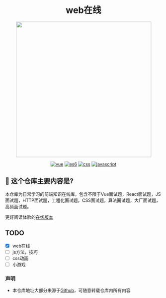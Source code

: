 <h1 align="center">web在线</h1>

<p align="center">
<img width="300px"  style="width:435px;" src="http://8.133.162.30/static/asi.png"/>
</p>
<div align="center">
  <a href="https://github.com/lipan16/web-knowledge/issues"><img src="https://img.shields.io/github/languages/top/badges/shields.svg?
label=vue" alt="vue"></a>
  <a href="https://github.com/lipan16/web-knowledge/issues"><img src="https://img.shields.io/github/languages/top/badges/shields.svg?
label=es6" alt="es6"></a>
  <a href="https://github.com/lipan16/web-knowledge/issues"><img src="https://img.shields.io/github/languages/top/badges/shields.svg?label=css" alt="css"></a>
  <a href="https://github.com/lipan16/web-knowledge/issues"><img src="https://img.shields.io/github/languages/top/badges/shields.svg?label=javascript" alt="javascript"></a>
</div>

## 🤡 这个仓库主要内容是?
本仓库为日常学习的前端知识在线库，包含不限于Vue面试题，React面试题，JS面试题，HTTP面试题，工程化面试题，CSS面试题，算法面试题，大厂面试题，高频面试题。

更好阅读体验的[在线版本](http://8.133.162.30/web-knowledge/)

## TODO
- [x] web在线
- [ ] js方法，技巧
- [ ] css动画
- [ ] 小游戏

### 声明
- 本仓库地址大部分来源于[Github](https://github.com/febobo/web-interview)，可随意转载仓库内所有内容
